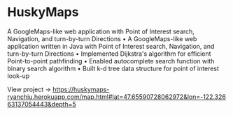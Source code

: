 # HuskyMaps

A GoogleMaps-like web application with Point of Interest search, Navigation, and turn-by-turn Directions
• A GoogleMaps-like web application written in Java with Point of Interest search, Navigation, and turn-by-turn Directions
• Implemented Dijkstra's algorithm for efficient Point-to-point pathfinding
• Enabled autocomplete search function with binary search algorithm
• Built k-d tree data structure for point of interest look-up

View project -> 
https://huskymaps-ryanchiu.herokuapp.com/map.html#lat=47.65590728062972&lon=-122.32663137054443&depth=5
